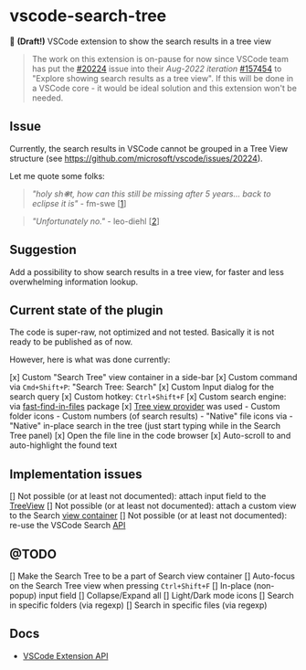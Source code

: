 # vscode-search-tree

🔎 **(Draft!)** VSCode extension to show the search results in a tree view

> The work on this extension is on-pause for now since VSCode team has put the [#20224](https://github.com/microsoft/vscode/issues/20224) issue into their *Aug-2022 iteration* [#157454](https://github.com/microsoft/vscode/issues/157454) to "Explore showing search results as a tree view". If this will be done in a VSCode core - it would be ideal solution and this extension won't be needed.

## Issue

Currently, the search results in VSCode cannot be grouped in a Tree View structure (see https://github.com/microsoft/vscode/issues/20224).

Let me quote some folks:

> *"holy sh❋t, how can this still be missing after 5 years... back to eclipse it is"* - fm-swe [[1](https://github.com/microsoft/vscode/issues/20224)]
  
> *"Unfortunately no."* - leo-diehl [[2](https://stackoverflow.com/questions/54133206/any-way-to-view-vscode-find-in-files-results-organized-by-folder-hierarchy)]

## Suggestion

Add a possibility to show search results in a tree view, for faster and less overwhelming information lookup.

## Current state of the plugin

The code is super-raw, not optimized and not tested. Basically it is not ready to be published as of now. 

However, here is what was done currently:

[x] Custom "Search Tree" view container in a side-bar
[x] Custom command via `Cmd+Shift+P`: "Search Tree: Search"
[x] Custom Input dialog for the search query
[x] Custom hotkey: `Ctrl+Shift+F`
[x] Custom search engine: via [fast-find-in-files](https://www.npmjs.com/package/fast-find-in-files) package
[x] [Tree view provider](https://code.visualstudio.com/api/extension-guides/tree-view) was used
    - Custom folder icons
    - Custom numbers (of search results)
    - "Native" file icons via 
    - "Native" in-place search in the tree (just start typing while in the Search Tree panel)
[x] Open the file line in the code browser
[x] Auto-scroll to and auto-highlight the found text

## Implementation issues

[] Not possible (or at least not documented): attach input field to the [TreeView](https://code.visualstudio.com/api/extension-guides/tree-view)
[] Not possible (or at least not documented): attach a custom view to the Search [view container](https://code.visualstudio.com/api/references/contribution-points#contributes.views)
[] Not possible (or at least not documented): re-use the VSCode Search [API](https://code.visualstudio.com/api/references/vscode-api)

## @TODO

[] Make the Search Tree to be a part of Search view container
[] Auto-focus on the Search Tree view when pressing `Ctrl+Shift+F`
[] In-place (non-popup) input field
[] Collapse/Expand all
[] Light/Dark mode icons
[] Search in specific folders (via regexp)
[] Search in specific files (via regexp)

## Docs

- [VSCode Extension API](https://code.visualstudio.com/api)
